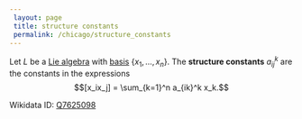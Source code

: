 ```yaml
---
 layout: page
 title: structure constants
 permalink: /chicago/structure_constants
---
```

Let $L$ be a [Lie algebra](https://mathgloss.github.io/MathGloss/chicago/Lie_algebra) with [basis](https://mathgloss.github.io/MathGloss/chicago/basis) $\{x_1,\dots,x_n\}$. The **structure constants** $a_{ij}^k$ are the constants in the expressions $$[x_ix_j] = \sum_{k=1}^n a_{ik}^k x_k.$$

Wikidata ID: [Q7625098](https://www.wikidata.org/wiki/Q7625098)